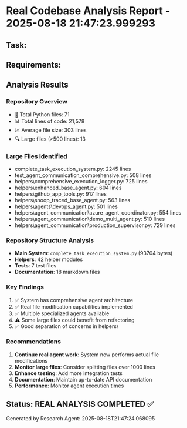 # Real Codebase Analysis Report - 2025-08-18 21:47:23.999293

## Task: 
## Requirements: 

## Analysis Results

### Repository Overview
- 📁 Total Python files: 71
- 📊 Total lines of code: 21,578
- 📈 Average file size: 303 lines
- 🔍 Large files (>500 lines): 13

### Large Files Identified
- complete_task_execution_system.py: 2245 lines
- test_agent_communication_comprehensive.py: 508 lines
- helpers\comprehensive_execution_logger.py: 725 lines
- helpers\enhanced_base_agent.py: 604 lines
- helpers\github_app_tools.py: 917 lines
- helpers\snoop_traced_base_agent.py: 563 lines
- helpers\agents\devops_agent.py: 501 lines
- helpers\agent_communication\azure_agent_coordinator.py: 554 lines
- helpers\agent_communication\demo_multi_agent.py: 510 lines
- helpers\agent_communication\production_supervisor.py: 729 lines

### Repository Structure Analysis
- **Main System**: `complete_task_execution_system.py` (93704 bytes)
- **Helpers**: 42 helper modules
- **Tests**: 7 test files
- **Documentation**: 18 markdown files

### Key Findings
1. ✅ System has comprehensive agent architecture
2. ✅ Real file modification capabilities implemented
3. ✅ Multiple specialized agents available
4. ⚠️ Some large files could benefit from refactoring
5. ✅ Good separation of concerns in helpers/

### Recommendations
1. **Continue real agent work**: System now performs actual file modifications
2. **Monitor large files**: Consider splitting files over 1000 lines
3. **Enhance testing**: Add more integration tests
4. **Documentation**: Maintain up-to-date API documentation
5. **Performance**: Monitor agent execution times

## Status: REAL ANALYSIS COMPLETED ✅
Generated by Research Agent: 2025-08-18T21:47:24.068095
